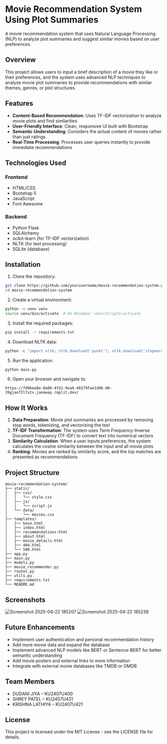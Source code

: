 # Movie Recommendation System Using Plot Summaries

A movie recommendation system that uses Natural Language Processing (NLP) to analyze plot summaries and suggest similar movies based on user preferences.

## Overview

This project allows users to input a brief description of a movie they like or their preferences, and the system uses advanced NLP techniques to analyze movie plot summaries to provide recommendations with similar themes, genres, or plot structures.

## Features

- **Content-Based Recommendation**: Uses TF-IDF vectorization to analyze movie plots and find similarities
- **User-Friendly Interface**: Clean, responsive UI built with Bootstrap
- **Semantic Understanding**: Considers the actual content of movies rather than just ratings
- **Real-Time Processing**: Processes user queries instantly to provide immediate recommendations

## Technologies Used

### Frontend
- HTML/CSS
- Bootstrap 5
- JavaScript
- Font Awesome

### Backend
- Python Flask
- SQLAlchemy
- scikit-learn (for TF-IDF vectorization)
- NLTK (for text processing)
- SQLite (database)

## Installation

1. Clone the repository:
```bash
git clone https://github.com/yourusername/movie-recommendation-system.git
cd movie-recommendation-system
```

2. Create a virtual environment:
```bash
python -m venv venv
source venv/bin/activate  # On Windows: venv\Scripts\activate
```

3. Install the required packages:
```bash
pip install -r requirements.txt
```

4. Download NLTK data:
```python
python -c "import nltk; nltk.download('punkt'); nltk.download('stopwords')"
```

5. Run the application:
```bash
python main.py
```

6. Open your browser and navigate to:
```
https://f09bea8e-0a06-4fd1-9ea6-40179fae1d96-00-39gjanf2l7utx.janeway.replit.dev/
```

## How It Works

1. **Data Preparation**: Movie plot summaries are processed by removing stop words, tokenizing, and vectorizing the text
2. **TF-IDF Transformation**: The system uses Term Frequency-Inverse Document Frequency (TF-IDF) to convert text into numerical vectors
3. **Similarity Calculation**: When a user inputs preferences, the system calculates the cosine similarity between the input and all movie plots
4. **Ranking**: Movies are ranked by similarity score, and the top matches are presented as recommendations

## Project Structure

```
movie-recommendation-system/
├── static/
│   ├── css/
│   │   └── style.css
│   ├── js/
│   │   └── script.js
│   └── data/
│       └── movies.csv
├── templates/
│   ├── base.html
│   ├── index.html
│   ├── recommendations.html
│   ├── about.html
│   ├── movie_details.html
│   ├── 404.html
│   └── 500.html
├── app.py
├── main.py
├── models.py
├── movie_recommender.py
├── routes.py
├── utils.py
├── requirements.txt
└── README.md
```

## Screenshots

![Screenshot 2025-04-22 185207](https://github.com/user-attachments/assets/a10b3512-d35f-41ab-87a8-7ccb9328f935)
![Screenshot 2025-04-22 185236](https://github.com/user-attachments/assets/c7e988d6-d290-4993-b529-a89ef5455590)

## Future Enhancements

- Implement user authentication and personal recommendation history
- Add more movie data and expand the database
- Implement advanced NLP models like BERT or Sentence-BERT for better semantic understanding
- Add movie posters and external links to more information
- Integrate with external movie databases like TMDB or OMDB

## Team Members

- DUDANI JIYA – KU2407U400
- SHREY PATEL – KU2407U431
- KRISHNA LATHIYA – KU2407U421

## License

This project is licensed under the MIT License - see the LICENSE file for details.
